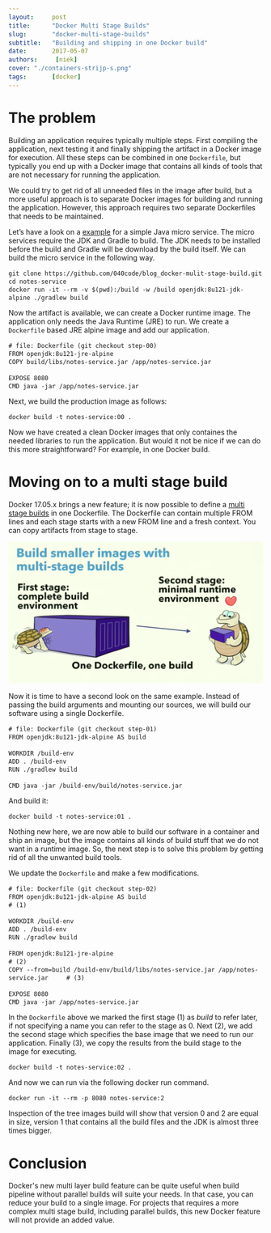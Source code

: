 ```yaml
---
layout:     post
title:      "Docker Multi Stage Builds"
slug:       "docker-multi-stage-builds"
subtitle:   "Building and shipping in one Docker build"
date:       2017-05-07
authors:     [niek]
cover: "./containers-strijp-s.png"
tags:       [docker]
---
```


# The problem
Building an application requires typically multiple steps. First compiling the application, next testing it and finally shipping the artifact in a Docker image for execution. All these steps can be combined in one `Dockerfile`, but typically you end up with a Docker image that contains all kinds of tools that are not necessary for running the application.

We could try to get rid of all unneeded files in the image after build, but a more useful approach is to separate Docker images for building and running the application. However, this approach requires two separate Dockerfiles that needs to be maintained.

Let’s have a look on a [example](https://github.com/040code/blog_docker-mulit-stage-build.git) for a simple Java micro service. The micro services require the JDK and Gradle to build. The JDK needs to be installed before the build and Gradle will be download by the build itself. We can build the micro service in the following way.

```
git clone https://github.com/040code/blog_docker-mulit-stage-build.git
cd notes-service
docker run -it --rm -v $(pwd):/build -w /build openjdk:8u121-jdk-alpine ./gradlew build
```
Now the artifact is available, we can create a Docker runtime image. The application only needs the Java Runtime (JRE) to run. We create a `Dockerfile` based JRE alpine image and add our application.

```
# file: Dockerfile (git checkout step-00)
FROM openjdk:8u121-jre-alpine
COPY build/libs/notes-service.jar /app/notes-service.jar

EXPOSE 8080
CMD java -jar /app/notes-service.jar
```
Next, we build the production image as follows:
```
docker build -t notes-service:00 .
```
Now we have created a clean Docker images that only containes the needed libraries to run the application. But would it not be nice if we can do this more straightforward? For example, in one Docker build.

# Moving on to a multi stage build
Docker 17.05.x brings a new feature; it is now possible to define a [multi stage builds](https://docs.docker.com/engine/userguide/eng-image/multistage-build/) in one Dockerfile. The Dockerfile can contain multiple FROM lines and each stage starts with a new FROM line and a fresh context. You can copy artifacts from stage to stage.

<a href="#">
    <img src="./docker-multi-stages-build.png" alt="docker-multi-stages-build">
</a>

Now it is time to have a second look on the same example. Instead of passing the build arguments and mounting our sources, we will build our software using a single Dockerfile.

```
# file: Dockerfile (git checkout step-01)
FROM openjdk:8u121-jdk-alpine AS build

WORKDIR /build-env
ADD . /build-env
RUN ./gradlew build

CMD java -jar /build-env/build/notes-service.jar
```
And build it:
```
docker build -t notes-service:01 .
```
Nothing new here, we are now able to build our software in a container and ship an image, but the image contains all kinds of build stuff that we do not want in a runtime image. So, the next step is to solve this problem by getting rid of all the unwanted build tools.

We update the `Dockerfile` and make a few modifications.
```
# file: Dockerfile (git checkout step-02)
FROM openjdk:8u121-jdk-alpine AS build                                               # (1)

WORKDIR /build-env
ADD . /build-env
RUN ./gradlew build

FROM openjdk:8u121-jre-alpine                                                        # (2)
COPY --from=build /build-env/build/libs/notes-service.jar /app/notes-service.jar     # (3)

EXPOSE 8080
CMD java -jar /app/notes-service.jar
```
In the `Dockerfile` above we marked the first stage (1) as *build* to refer later, if not specifying a name you can refer to the stage as 0. Next (2), we add the second stage which specifies the base image that we need to run our application. Finally (3), we copy the results from the build stage to the image for executing.
```
docker build -t notes-service:02 .
```
And now we can run via the following docker run command.
```
docker run -it --rm -p 8080 notes-service:2
```
Inspection of the tree images build will show that version 0 and 2 are equal in size, version 1 that contains all the build files and the JDK is almost three times bigger.

# Conclusion
Docker's new multi layer build feature can be quite useful when build pipeline without parallel builds will suite your needs. In that case, you can reduce your build to a single image. For projects that requires a more complex multi stage build, including parallel builds, this new Docker feature will not provide an added value.
